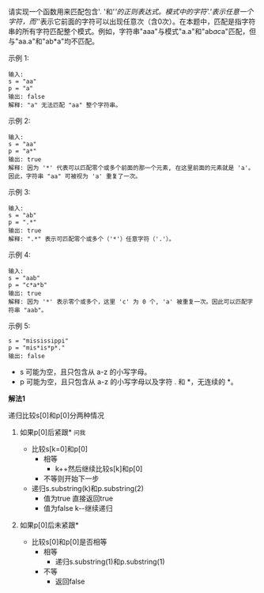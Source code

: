 请实现一个函数用来匹配包含'. '和'*'的正则表达式。模式中的字符'.'表示任意一个字符，而'*'表示它前面的字符可以出现任意次（含0次）。在本题中，匹配是指字符串的所有字符匹配整个模式。例如，字符串"aaa"与模式"a.a"和"ab*ac*a"匹配，但与"aa.a"和"ab*a"均不匹配。

示例 1:
```
输入:
s = "aa"
p = "a"
输出: false
解释: "a" 无法匹配 "aa" 整个字符串。
```

示例 2:
```
输入:
s = "aa"
p = "a*"
输出: true
解释: 因为 '*' 代表可以匹配零个或多个前面的那一个元素, 在这里前面的元素就是 'a'。因此，字符串 "aa" 可被视为 'a' 重复了一次。
```

示例 3:
```
输入:
s = "ab"
p = ".*"
输出: true
解释: ".*" 表示可匹配零个或多个（'*'）任意字符（'.'）。
```

示例 4:
```
输入:
s = "aab"
p = "c*a*b"
输出: true
解释: 因为 '*' 表示零个或多个，这里 'c' 为 0 个, 'a' 被重复一次。因此可以匹配字符串 "aab"。
```

示例 5:
```输入:
s = "mississippi"
p = "mis*is*p*."
输出: false
```

- s 可能为空，且只包含从 a-z 的小写字母。
- p 可能为空，且只包含从 a-z 的小写字母以及字符 . 和 \*，无连续的 \*。

**解法1**

递归比较s[0]和p[0]分两种情况
 1. 如果p[0]后紧跟\* `问我`
    - 比较s[k=0]和p[0]
      - 相等
        - k++然后继续比较s[k]和p[0]
      - 不等则开始下一步
    - 递归s.substring(k)和p.substring(2)
      - 值为true 直接返回true
      - 值为false k--继续递归
        
 2. 如果p[0]后未紧跟\*
    - 比较s[0]和p[0]是否相等
      - 相等
        - 递归s.substring(1)和p.substring(1)
      - 不等
        - 返回false

